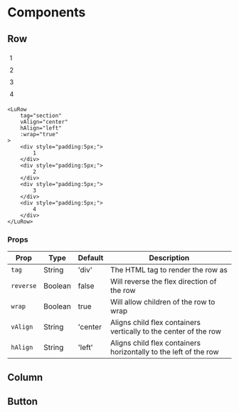 # Components

## Row

<ClientOnly>
<LuRow 
    tag="section"
    vAlign="center"
    hAlign="center"
    :wrap="true"
>
<div style="padding:5px;">
    1
</div>
<div style="padding:5px;">
    2
</div>
<div style="padding:5px;">
    3
</div>
<div style="padding:5px;">
    4
</div>
</LuRow>
</ClientOnly>

```vue
<LuRow 
    tag="section"
    vAlign="center"
    hAlign="left"
    :wrap="true"
>
    <div style="padding:5px;">
        1
    </div>
    <div style="padding:5px;">
        2
    </div>
    <div style="padding:5px;">
        3
    </div>
    <div style="padding:5px;">
        4
    </div>
</LuRow>
```

### Props

| Prop             | Type     | Default      | Description
|------------------|----------|--------------|---------------
| `tag`            | String   | 'div'        | The HTML tag to render the row as
| `reverse`        | Boolean  | false        | Will reverse the flex direction of the row
| `wrap`           | Boolean  | true         | Will allow children of the row to wrap
| `vAlign`         | String   | 'center      | Aligns child flex containers vertically to the center of the row
| `hAlign`         | String   | 'left'       | Aligns child flex containers horizontally to the left of the row

## Column

## Button